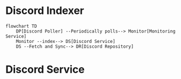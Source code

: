 # Discord Indexer

```mermaid
flowchart TD
    DP[Discord Poller] --Periodically polls--> Monitor[Monitoring Service]
    Monitor --index--> DS[Discord Service]
    DS --Fetch and Sync--> DR[Discord Repository]
``` 

# Discord Service
